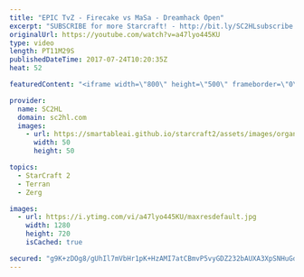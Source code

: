 ```yaml
---
title: "EPIC TvZ - Firecake vs MaSa - Dreamhack Open"
excerpt: "SUBSCRIBE for more Starcraft! - http://bit.ly/SC2HLsubscribe  ► http://bit.ly/Divisionzero  -  Division Zero has the BEST gaming gear! Support SC2HL & Check them out!  ► http://bit.ly/Chairs4gaming  -  Get $20 discount and at Chairs4Gaming using code \"SC2HL\"  An epic Terran vs Zerg between Firecake and"
originalUrl: https://youtube.com/watch?v=a47lyo445KU
type: video
length: PT11M29S
publishedDateTime: 2017-07-24T10:20:35Z
heat: 52

featuredContent: "<iframe width=\"800\" height=\"500\" frameborder=\"0\" src=\"https://www.youtube.com/embed/a47lyo445KU\" allow=\"accelerometer; autoplay; encrypted-media; gyroscope; picture-in-picture\" allowfullscreen></iframe>"

provider:
  name: SC2HL
  domain: sc2hl.com
  images:
    - url: https://smartableai.github.io/starcraft2/assets/images/organizations/sc2hl.com-50x50.jpg
      width: 50
      height: 50

topics:
  - StarCraft 2
  - Terran
  - Zerg

images:
  - url: https://i.ytimg.com/vi/a47lyo445KU/maxresdefault.jpg
    width: 1280
    height: 720
    isCached: true

secured: "g9K+zDOg8/gUhIl7mVbHr1pK+HzAMI7atCBmvP5vyGDZ232bAUXA3XpSNHuGdvC5HEd0wVh6hcgpjjiWkkniCqhV5HTXbe05kFDWyeGuBBeq65UwQZM/uAxvyyZv6osY0TqrWvwkbEZXPveW7RG/sFZQUOmykk4aX+gVOYtCknRn75EYkKifPxgMRooMdNZZSyttIuZUQSD1m/tAEwusSaOrGWzgTPyGNyfptC2/Pa9Gos6iy1/GWEoC7+8ZGTc5DnSDvzg4Cjy81cEJpXKs2GCXHYTWO9ww22UNbK3WCi8V1gnNF0DFaoFPwXSppdKWpHBOWBUlXxUZDv47HQjXg40/0h5R7y60/NL8JI3tapkPrY3I5ksrXJqf+sKivCJFr/QB/Z3Jz5c1rkjlXxEznVy5OfeE0389hm+R1q48N0MpmPg2k3cBKnN5Uchl9Zn3;qc4bJZotBFJeR9gllb3RkA=="
---
```


